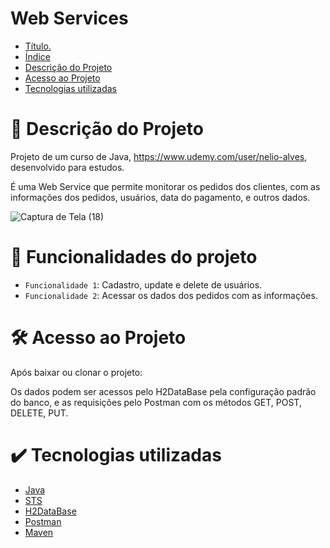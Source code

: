 # Web Services

* [Título.](#Título)
* [Índice](#índice)
* [Descrição do Projeto](#descrição-do-projeto)
* [Acesso ao Projeto](#acesso-ao-projeto)
* [Tecnologias utilizadas](#tecnologias-utilizadas)

# 📝 Descrição do Projeto 
  
Projeto de um curso de Java, https://www.udemy.com/user/nelio-alves, desenvolvido para estudos. 

É uma Web Service que permite monitorar os pedidos dos clientes, com as informações dos pedidos, usuários, data do pagamento, e outros dados. 

![Captura de Tela (18)](https://github.com/AnnaBea10/SpringBoot.JPA/assets/108490141/82694917-8add-4c49-8346-1602561479a7)

# 🔨 Funcionalidades do projeto

- `Funcionalidade 1`: Cadastro, update e delete de usuários.
- `Funcionalidade 2`: Acessar os dados dos pedidos com as informações.

# 🛠️ Acesso ao Projeto

Após baixar ou clonar o projeto:

Os dados podem ser acessos pelo H2DataBase pela configuração padrão do banco, e as requisições pelo Postman com os métodos GET, POST, DELETE, PUT. 

# ✔️ Tecnologias utilizadas

* [Java](#Java)
* [STS](#STS)
* [H2DataBase](#H2DataBase)
* [Postman](#Postman)
* [Maven](#Maven)

